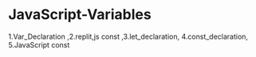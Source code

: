 # JavaScript-Variables
1.Var_Declaration ,2.replit,js const ,3.let_declaration, 4.const_declaration, 5.JavaScript const
